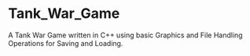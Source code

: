 # Tank_War_Game
A Tank War Game written in C++ using basic Graphics and File Handling Operations for Saving and Loading.
